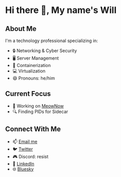 # Hi there 👋, My name's Will

## About Me

I'm a technology professional specializing in:

- 🔒 Networking & Cyber Security
- 🖥️ Server Management
- 🐳 Containerization
- 💻 Virtualization
- 😄 Pronouns: he/him

## Current Focus

- 🔭 Working on [MeowNow](https://github.com/MeowNowApp/MeowNow)
- 🔍 Finding PIDs for Sidecar

## Connect With Me

- 📫 [Email me](mailto:will@wbreiler.com)
- 🐦 [Twitter](https://twitter.com/wbreiler)
- 🎮 Discord: resist
- 💼 [LinkedIn](https://linkedin.com/in/wbreiler)
- 🌐 [Bluesky](https://bsky.app/profile/wbreiler.bsky.social)
